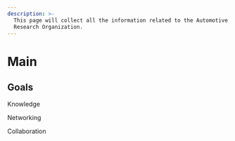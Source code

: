 ```yaml
---
description: >-
  This page will collect all the information related to the Automotive Security
  Research Organization.
---
```


# Main

## Goals

Knowledge

Networking

Collaboration

